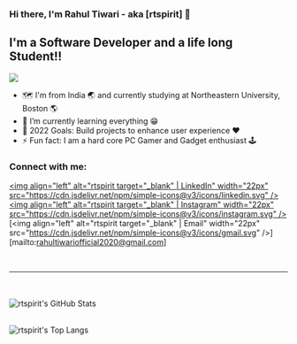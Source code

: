 ### Hi there, I'm Rahul Tiwari - aka [rtspirit] 👋 

## I'm a Software Developer and a life long Student!!

![](https://visitor-badge.glitch.me/badge?page_id=rtspirit.rtspirit)

- :world_map: I'm from India :earth_asia: and currently studying at Northeastern University, Boston :earth_americas:
- 🌱 I’m currently learning everything :grin:
- 🥅 2022 Goals: Build projects to enhance user experience :heart:
- ⚡ Fun fact: I am a hard core PC Gamer and Gadget enthusiast :joystick:

### Connect with me:

[<img align="left" alt="rtspirit target="_blank" | LinkedIn" width="22px" src="https://cdn.jsdelivr.net/npm/simple-icons@v3/icons/linkedin.svg" />][linkedin]
[<img align="left" alt="rtspirit target="_blank" | Instagram" width="22px" src="https://cdn.jsdelivr.net/npm/simple-icons@v3/icons/instagram.svg" />][instagram]
[<img align="left" alt="rtspirit target="_blank" | Email" width="22px" src="https://cdn.jsdelivr.net/npm/simple-icons@v3/icons/gmail.svg" />][mailto:rahultiwariofficial2020@gmail.com]

<br />

---


<br/><br/>
  <img align="left" alt="rtspirit's GitHub Stats" src="https://github-readme-stats.vercel.app/api?username=rtspirit&show_icons=true&hide_border=true&theme=gruvbox" />

 <br/><br/>
 <img align="left" alt="rtspirit's Top Langs" src="https://github-readme-stats.vercel.app/api/top-langs/?username=rtspirit&layout=compact" />


[instagram]: https://instagram.com/rtspirit
[linkedin]: https://www.linkedin.com/in/rtiwari27/